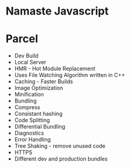 # Namaste Javascript

# Parcel

- Dev Build
- Local Server
- HMR - Hot Module Replacement
- Uses File Watching Algorithm written in C++
- Caching - Faster Builds
- Image Optimization
- Minification
- Bundling
- Compress
- Consistant hashing
- Code Splitting
- Differential Bundling
- Diagnostics
- Error Handling
- Tree Shaking - remove unused code
- HTTPS
- Different dev and production bundles
